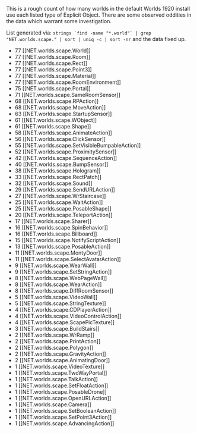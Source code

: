 This is a rough count of how many worlds in the default Worlds 1920 install use each listed type of Explicit Object. There are some observed oddities in the data which warrant some investigation.

List generated via: ``strings `find -name "*.world"` | grep "NET.worlds.scape." | sort | uniq -c | sort -nr`` and the data fixed up.

* 77 [[NET.worlds.scape.World]]
* 77 [[NET.worlds.scape.Room]]
* 77 [[NET.worlds.scape.Rect]]
* 77 [[NET.worlds.scape.Point3]]
* 77 [[NET.worlds.scape.Material]]
* 77 [[NET.worlds.scape.RoomEnvironment]]
* 75 [[NET.worlds.scape.Portal]]
* 71 [[NET.worlds.scape.SameRoomSensor]]
* 68 [[NET.worlds.scape.RPAction]]
* 68 [[NET.worlds.scape.MoveAction]]
* 63 [[NET.worlds.scape.StartupSensor]]
* 61 [[NET.worlds.scape.WObject]]
* 61 [[NET.worlds.scape.Shape]]
* 58 [[NET.worlds.scape.AnimateAction]]
* 56 [[NET.worlds.scape.ClickSensor]]
* 55 [[NET.worlds.scape.SetVisibleBumpableAction]]
* 52 [[NET.worlds.scape.ProximitySensor]]
* 42 [[NET.worlds.scape.SequenceAction]]
* 40 [[NET.worlds.scape.BumpSensor]]
* 38 [[NET.worlds.scape.Hologram]]
* 33 [[NET.worlds.scape.RectPatch]]
* 32 [[NET.worlds.scape.Sound]]
* 29 [[NET.worlds.scape.SendURLAction]]
* 27 [[NET.worlds.scape.WrStaircase]]
* 25 [[NET.worlds.scape.WaitAction]]
* 25 [[NET.worlds.scape.PosableShape]]
* 20 [[NET.worlds.scape.TeleportAction]]
* 17 [[NET.worlds.scape.Sharer]]
* 16 [[NET.worlds.scape.SpinBehavior]]
* 16 [[NET.worlds.scape.Billboard]]
* 15 [[NET.worlds.scape.NotifyScriptAction]]
* 13 [[NET.worlds.scape.PosableAction]]
* 11 [[NET.worlds.scape.MontyDoor]]
* 11 [[NET.worlds.scape.SelectAvatarAction]]
*  9 [[NET.worlds.scape.WearWall]]
*  9 [[NET.worlds.scape.SetStringAction]]
*  8 [[NET.worlds.scape.WebPageWall]]
*  8 [[NET.worlds.scape.WearAction]]
*  8 [[NET.worlds.scape.DiffRoomSensor]]
*  5 [[NET.worlds.scape.VideoWall]]
*  5 [[NET.worlds.scape.StringTexture]]
*  4 [[NET.worlds.scape.CDPlayerAction]]
*  4 [[NET.worlds.scape.VideoControlAction]]
*  4 [[NET.worlds.scape.ScapePicTexture]]
*  3 [[NET.worlds.scape.BuildStairs]]
*  2 [[NET.worlds.scape.WrRamp]]
*  2 [[NET.worlds.scape.PrintAction]]
*  2 [[NET.worlds.scape.Polygon]]
*  2 [[NET.worlds.scape.GravityAction]]
*  2 [[NET.worlds.scape.AnimatingDoor]]
*  1 [[NET.worlds.scape.VideoTexture]]
*  1 [[NET.worlds.scape.TwoWayPortal]]
*  1 [[NET.worlds.scape.TalkAction]]
*  1 [[NET.worlds.scape.SetFloatAction]]
*  1 [[NET.worlds.scape.PosableDrone]]
*  1 [[NET.worlds.scape.OpenURLAction]]
*  1 [[NET.worlds.scape.Camera]]
*  1 [[NET.worlds.scape.SetBooleanAction]]
*  1 [[NET.worlds.scape.SetPoint3Action]]
*  1 [[NET.worlds.scape.AdvancingAction]]
